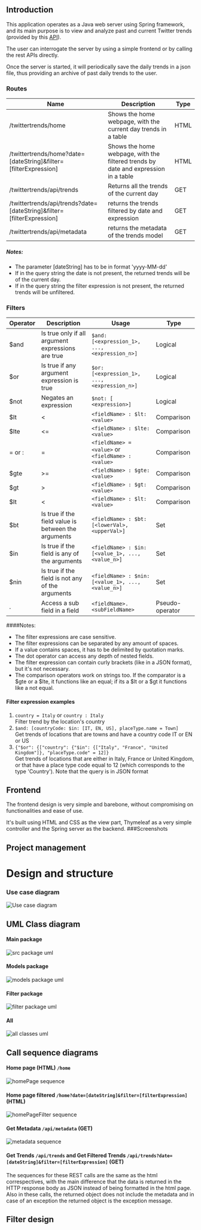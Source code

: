 ## Introduction
This application operates as a Java web server using Spring framework, and its main purpose is to view and analyze past
and current Twitter trends (provided by this [API](https://developer.twitter.com/en/docs/trends/locations-with-trending-topics/api-reference/get-trends-available)).

The user can interrogate the server by using a simple frontend or by calling the rest APIs directly.

Once the server is started, it will periodically save the daily trends in a json file, thus providing an archive of past 
daily trends to the user.



### Routes
Name | Description | Type
------------ | -------------  | ------------- 
/twittertrends/home | Shows the home webpage, with the current day trends in a table | HTML
/twittertrends/home?date=\[dateString]&filter=\[filterExpression] | Shows the home webpage, with the filtered trends by date and expression in a table | HTML
/twittertrends/api/trends | Returns all the trends of the current day | GET
/twittertrends/api/trends?date=\[dateString]&filter=\[filterExpression] | returns the trends filtered by date and expression | GET
/twittertrends/api/metadata | returns the metadata of the trends model | GET
##### Notes:
- The parameter \[dateString] has to be in format 'yyyy-MM-dd'
- If in the query string the date is not present, the returned trends will be of the current day.
- If in the query string the filter expression is not present, the returned trends will be unfiltered.

### Filters
Operator | Description |  Usage| Type
------------ | -------------  | ------------- | -------------  
$and | Is true only if all argument expressions are true | `$and: [<expression_1>, ..., <expression_n>]` | Logical 
$or | Is true if any argument expression is true | `$or: [<expression_1>, ..., <expression_n>]` | Logical 
$not | Negates an expression | `$not: [ <expression>]` | Logical 
$lt | <  | `<fieldName> : $lt: <value>` | Comparison
$lte | <= | `<fieldName> : $lte: <value>` | Comparison
= or : | = | `<fieldName> = <value>` or `<fieldName> : <value>` | Comparison
$gte | \>= | `<fieldName> : $gte: <value>` | Comparison
$gt | \> | `<fieldName> : $gt: <value>` | Comparison
$lt | < | `<fieldName> : $lt: <value>` | Comparison
$bt | Is true if the field value is between the arguments | `<fieldName> : $bt: [<lowerVal>, <upperVal>]` | Set
$in | Is true if the field is any of the arguments | `<fieldName> : $in: [<value_1>, ..., <value_n>]` | Set
$nin | Is true if the field is not any of the arguments | `<fieldName> : $nin: [<value_1>, ..., <value_n>]` | Set
. | Access a sub field in a field | `<fieldName>.<subFieldName>`|Pseudo-operator 


####Notes:
- The filter expressions are case sensitive.
- The filter expressions can be separated by any amount of spaces.
- If a value contains spaces, it has to be delimited by quotation marks.
- The dot operator can access any depth of nested fields.
- The filter expression can contain curly brackets (like in a JSON format), but it's not necessary.
- The comparison operators work on strings too. If the comparator is a $gte or a $lte, it functions like an equal; if its a $lt or a $gt it functions like a not equal.
#### Filter expression examples 
1. `country = Italy` or `country : Italy`  
Filter trend by the location's country
2. `$and: [countryCode: $in: [IT, EN, US], placeType.name = Town]`  
Get trends of locations that are towns and have a country code IT or EN or US
3. `{"$or": {["country": {"$in": {["Italy", "France", "United Kingdom"]}, "placeType.code" = 12]}`  
Get trends of locations that are either in Italy, France or United Kingdom, or that have a place type code equal to 12 (which corresponds to the type 'Country').
Note that the query is in JSON format

## Frontend
The frontend design is very simple and barebone, without compromising on functionalities and ease of use.

It's built using HTML and CSS as the view part, Thymeleaf as a very simple controller and the Spring server as the backend.
###Screenshots
## Project management

# Design and structure
### Use case diagram
![Use case diagram](/readme_assets/Use_case.png)

## UML Class diagram
#### Main package
![src package uml](/readme_assets/UML_Packages/src.png)
#### Models package
![models package uml](/readme_assets/UML_Packages/Models.png)
#### Filter package
![filter package uml](/readme_assets/UML_Packages/Filter.png)
#### All
![all classes uml](/readme_assets/UML_Packages/GLOBAL.png)

## Call sequence diagrams
#### Home page (HTML) `/home`
![homePage sequence](/readme_assets/UML_Sequences/homePage.png)
#### Home page filtered `/home?date=[dateString]&filter=[filterExpression]` (HTML)
![homePageFilter sequence](/readme_assets/UML_Sequences/homePageFilter.png)
#### Get Metadata `/api/metadata` (GET)
![metadata sequence](/readme_assets/UML_Sequences/getMetadata.png)
#### Get Trends `/api/trends` and Get Filtered Trends `/api/trends?date=[dateString]&filter=[filterExpression]` (GET)
The sequences for these REST calls are the same as the html correspectives, with the main difference that the data is 
returned in the HTTP response body as JSON instead of being formatted in the html page.  
Also in these calls, the returned object does not include the metadata and in case of an exception
the returned object is the exception message.

## Filter design 
